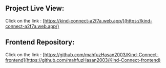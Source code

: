 ## Project Live View:

Click on the link : [https://kind-connect-a2f7a.web.app/](https://kind-connect-a2f7a.web.app/)

## Frontend Repository:

Click on the link : [https://github.com/mahfuzHasan2003/Kind-Connect-frontend](https://github.com/mahfuzHasan2003/Kind-Connect-frontend)
